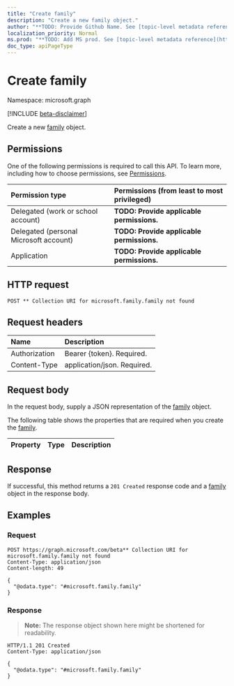```yaml
---
title: "Create family"
description: "Create a new family object."
author: "**TODO: Provide Github Name. See [topic-level metadata reference](https://msgo.azurewebsites.net/add/document/guidelines/metadata.html#topic-level-metadata)**"
localization_priority: Normal
ms.prod: "**TODO: Add MS prod. See [topic-level metadata reference](https://msgo.azurewebsites.net/add/document/guidelines/metadata.html#topic-level-metadata)**"
doc_type: apiPageType
---
```


# Create family
Namespace: microsoft.graph

[!INCLUDE [beta-disclaimer](../../includes/beta-disclaimer.md)]

Create a new [family](../resources/family.md) object.

## Permissions
One of the following permissions is required to call this API. To learn more, including how to choose permissions, see [Permissions](/graph/permissions-reference).

|Permission type|Permissions (from least to most privileged)|
|:---|:---|
|Delegated (work or school account)|**TODO: Provide applicable permissions.**|
|Delegated (personal Microsoft account)|**TODO: Provide applicable permissions.**|
|Application|**TODO: Provide applicable permissions.**|

## HTTP request

<!-- {
  "blockType": "ignored"
}
-->
``` http
POST ** Collection URI for microsoft.family.family not found
```

## Request headers
|Name|Description|
|:---|:---|
|Authorization|Bearer {token}. Required.|
|Content-Type|application/json. Required.|

## Request body
In the request body, supply a JSON representation of the [family](../resources/family.md) object.

The following table shows the properties that are required when you create the [family](../resources/family.md).

|Property|Type|Description|
|:---|:---|:---|



## Response

If successful, this method returns a `201 Created` response code and a [family](../resources/family.md) object in the response body.

## Examples

### Request
<!-- {
  "blockType": "request",
  "name": "create_family_from_"
}
-->
``` http
POST https://graph.microsoft.com/beta** Collection URI for microsoft.family.family not found
Content-Type: application/json
Content-length: 49

{
  "@odata.type": "#microsoft.family.family"
}
```


### Response
>**Note:** The response object shown here might be shortened for readability.
<!-- {
  "blockType": "response",
  "truncated": true,
  "@odata.type": "microsoft.family.family"
}
-->
``` http
HTTP/1.1 201 Created
Content-Type: application/json

{
  "@odata.type": "#microsoft.family.family"
}
```

